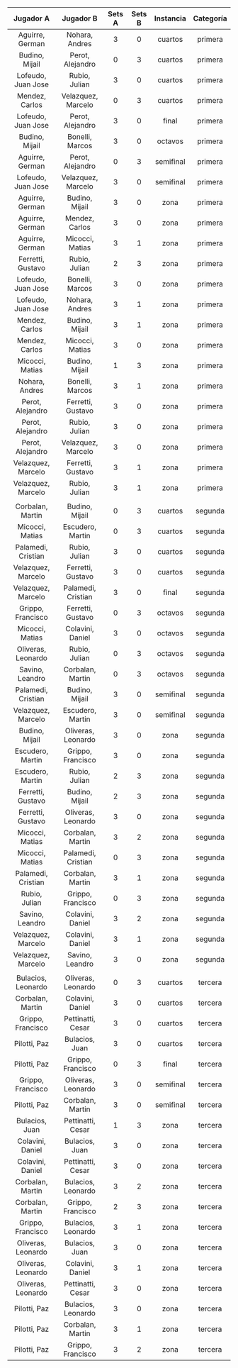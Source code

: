 |     Jugador A      |     Jugador B      |  Sets A  |  Sets B  |  Instancia  |  Categoría  |
|:------------------:|:------------------:|:--------:|:--------:|:-----------:|:-----------:|
|  Aguirre, German   |   Nohara, Andres   |    3     |    0     |   cuartos   |   primera   |
|   Budino, Mijail   |  Perot, Alejandro  |    0     |    3     |   cuartos   |   primera   |
| Lofeudo, Juan Jose |   Rubio, Julian    |    3     |    0     |   cuartos   |   primera   |
|   Mendez, Carlos   | Velazquez, Marcelo |    0     |    3     |   cuartos   |   primera   |
| Lofeudo, Juan Jose |  Perot, Alejandro  |    3     |    0     |    final    |   primera   |
|   Budino, Mijail   |  Bonelli, Marcos   |    3     |    0     |   octavos   |   primera   |
|  Aguirre, German   |  Perot, Alejandro  |    0     |    3     |  semifinal  |   primera   |
| Lofeudo, Juan Jose | Velazquez, Marcelo |    3     |    0     |  semifinal  |   primera   |
|  Aguirre, German   |   Budino, Mijail   |    3     |    0     |    zona     |   primera   |
|  Aguirre, German   |   Mendez, Carlos   |    3     |    0     |    zona     |   primera   |
|  Aguirre, German   |  Micocci, Matias   |    3     |    1     |    zona     |   primera   |
| Ferretti, Gustavo  |   Rubio, Julian    |    2     |    3     |    zona     |   primera   |
| Lofeudo, Juan Jose |  Bonelli, Marcos   |    3     |    0     |    zona     |   primera   |
| Lofeudo, Juan Jose |   Nohara, Andres   |    3     |    1     |    zona     |   primera   |
|   Mendez, Carlos   |   Budino, Mijail   |    3     |    1     |    zona     |   primera   |
|   Mendez, Carlos   |  Micocci, Matias   |    3     |    0     |    zona     |   primera   |
|  Micocci, Matias   |   Budino, Mijail   |    1     |    3     |    zona     |   primera   |
|   Nohara, Andres   |  Bonelli, Marcos   |    3     |    1     |    zona     |   primera   |
|  Perot, Alejandro  | Ferretti, Gustavo  |    3     |    0     |    zona     |   primera   |
|  Perot, Alejandro  |   Rubio, Julian    |    3     |    0     |    zona     |   primera   |
|  Perot, Alejandro  | Velazquez, Marcelo |    3     |    0     |    zona     |   primera   |
| Velazquez, Marcelo | Ferretti, Gustavo  |    3     |    1     |    zona     |   primera   |
| Velazquez, Marcelo |   Rubio, Julian    |    3     |    1     |    zona     |   primera   |
|                    |                    |          |          |             |             |
|  Corbalan, Martin  |   Budino, Mijail   |    0     |    3     |   cuartos   |   segunda   |
|  Micocci, Matias   |  Escudero, Martin  |    0     |    3     |   cuartos   |   segunda   |
| Palamedi, Cristian |   Rubio, Julian    |    3     |    0     |   cuartos   |   segunda   |
| Velazquez, Marcelo | Ferretti, Gustavo  |    3     |    0     |   cuartos   |   segunda   |
| Velazquez, Marcelo | Palamedi, Cristian |    3     |    0     |    final    |   segunda   |
| Grippo, Francisco  | Ferretti, Gustavo  |    0     |    3     |   octavos   |   segunda   |
|  Micocci, Matias   |  Colavini, Daniel  |    3     |    0     |   octavos   |   segunda   |
| Oliveras, Leonardo |   Rubio, Julian    |    0     |    3     |   octavos   |   segunda   |
|  Savino, Leandro   |  Corbalan, Martin  |    0     |    3     |   octavos   |   segunda   |
| Palamedi, Cristian |   Budino, Mijail   |    3     |    0     |  semifinal  |   segunda   |
| Velazquez, Marcelo |  Escudero, Martin  |    3     |    0     |  semifinal  |   segunda   |
|   Budino, Mijail   | Oliveras, Leonardo |    3     |    0     |    zona     |   segunda   |
|  Escudero, Martin  | Grippo, Francisco  |    3     |    0     |    zona     |   segunda   |
|  Escudero, Martin  |   Rubio, Julian    |    2     |    3     |    zona     |   segunda   |
| Ferretti, Gustavo  |   Budino, Mijail   |    2     |    3     |    zona     |   segunda   |
| Ferretti, Gustavo  | Oliveras, Leonardo |    3     |    0     |    zona     |   segunda   |
|  Micocci, Matias   |  Corbalan, Martin  |    3     |    2     |    zona     |   segunda   |
|  Micocci, Matias   | Palamedi, Cristian |    0     |    3     |    zona     |   segunda   |
| Palamedi, Cristian |  Corbalan, Martin  |    3     |    1     |    zona     |   segunda   |
|   Rubio, Julian    | Grippo, Francisco  |    0     |    3     |    zona     |   segunda   |
|  Savino, Leandro   |  Colavini, Daniel  |    3     |    2     |    zona     |   segunda   |
| Velazquez, Marcelo |  Colavini, Daniel  |    3     |    1     |    zona     |   segunda   |
| Velazquez, Marcelo |  Savino, Leandro   |    3     |    0     |    zona     |   segunda   |
|                    |                    |          |          |             |             |
| Bulacios, Leonardo | Oliveras, Leonardo |    0     |    3     |   cuartos   |   tercera   |
|  Corbalan, Martin  |  Colavini, Daniel  |    3     |    0     |   cuartos   |   tercera   |
| Grippo, Francisco  | Pettinatti, Cesar  |    3     |    0     |   cuartos   |   tercera   |
|    Pilotti, Paz    |   Bulacios, Juan   |    3     |    0     |   cuartos   |   tercera   |
|    Pilotti, Paz    | Grippo, Francisco  |    0     |    3     |    final    |   tercera   |
| Grippo, Francisco  | Oliveras, Leonardo |    3     |    0     |  semifinal  |   tercera   |
|    Pilotti, Paz    |  Corbalan, Martin  |    3     |    0     |  semifinal  |   tercera   |
|   Bulacios, Juan   | Pettinatti, Cesar  |    1     |    3     |    zona     |   tercera   |
|  Colavini, Daniel  |   Bulacios, Juan   |    3     |    0     |    zona     |   tercera   |
|  Colavini, Daniel  | Pettinatti, Cesar  |    3     |    0     |    zona     |   tercera   |
|  Corbalan, Martin  | Bulacios, Leonardo |    3     |    2     |    zona     |   tercera   |
|  Corbalan, Martin  | Grippo, Francisco  |    2     |    3     |    zona     |   tercera   |
| Grippo, Francisco  | Bulacios, Leonardo |    3     |    1     |    zona     |   tercera   |
| Oliveras, Leonardo |   Bulacios, Juan   |    3     |    0     |    zona     |   tercera   |
| Oliveras, Leonardo |  Colavini, Daniel  |    3     |    1     |    zona     |   tercera   |
| Oliveras, Leonardo | Pettinatti, Cesar  |    3     |    0     |    zona     |   tercera   |
|    Pilotti, Paz    | Bulacios, Leonardo |    3     |    0     |    zona     |   tercera   |
|    Pilotti, Paz    |  Corbalan, Martin  |    3     |    1     |    zona     |   tercera   |
|    Pilotti, Paz    | Grippo, Francisco  |    3     |    2     |    zona     |   tercera   |